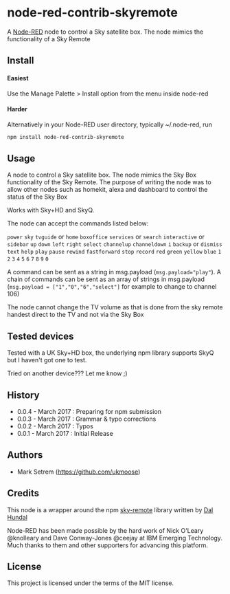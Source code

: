 # node-red-contrib-skyremote
A [Node-RED](http://nodered.org) node to control a Sky satellite box. The node mimics the functionality of a Sky Remote

## Install

#### Easiest
Use the Manage Palette > Install option from the menu inside node-red

#### Harder
Alternatively in your Node-RED user directory, typically ~/.node-red, run
```bash
npm install node-red-contrib-skyremote
```

## Usage
A node to control a Sky satellite box. The node mimics the Sky Box functionality of the Sky Remote.  The purpose of writing the node was to allow other nodes such as homekit, alexa and dashboard to control the status of the Sky Box

Works with Sky+HD and SkyQ. 

The node can accept the commands listed below: 

```power``` ```sky```
```tvguide``` or ```home``` ```boxoffice``` ```services``` or ```search``` ```interactive``` or ```sidebar```
```up``` ```down``` ```left``` ```right``` ```select```
```channelup``` ```channeldown``` ```i```
```backup``` or ```dismiss``` ```text``` ```help```
```play``` ```pause``` ```rewind``` ```fastforward``` ```stop``` ```record```
```red``` ```green``` ```yellow``` ```blue```
```1``` ```2``` ```3``` ```4``` ```5``` ```6``` ```7``` ```8``` ```9``` ```0```

 A command can be sent as a string in msg.payload (```msg.payload="play"```).  A chain of commands can be sent as an array of strings in msg.payload (```msg.payload = ["1","0","6","select"]``` for example to change to channel 106)

 The node cannot change the TV volume as that is done from the sky remote handest direct to the TV and not via the Sky Box


## Tested devices

Tested with a UK Sky+HD box, the underlying npm library supports SkyQ but I haven't got one to test.

Tried on another device??? Let me know ;)

## History

- 0.0.4 - March 2017 : Preparing for npm submission
- 0.0.3 - March 2017 : Grammar & typo corrections
- 0.0.2 - March 2017 : Typos
- 0.0.1 - March 2017 : Initial Release

## Authors
* Mark Setrem (https://github.com/ukmoose)

## Credits

This node is a wrapper around the npm  [sky-remote](https://www.npmjs.com/package/sky-remote) library written by [Dal Hundal](https://github.com/dalhundal) 

Node-RED has been made possible by the hard work of Nick O'Leary @knolleary and Dave Conway-Jones @ceejay at IBM Emerging Technology. Much thanks to them and other supporters for advancing this platform.

## License
This project is licensed under the terms of the MIT license.